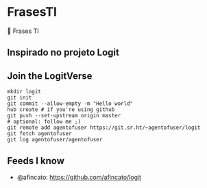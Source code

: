 # FrasesTI
:book: Frases TI 


## Inspirado no projeto Logit 

## Join the LogitVerse

```
mkdir logit
git init
git commit --allow-empty -m "Hello world"
hub create # if you're using github
git push --set-upstream origin master
# optional: follow me ;)
git remote add agentofuser https://git.sr.ht/~agentofuser/logit
git fetch agentofuser
git log agentofuser/agentofuser
```

## Feeds I know

- @afincato: <https://github.com/afincato/logit>

